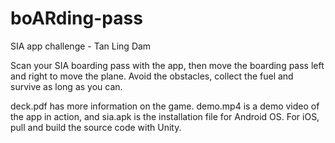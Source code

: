 # boARding-pass
SIA app challenge - Tan Ling Dam

Scan your SIA boarding pass with the app, then move the boarding pass left and right to move the plane. Avoid the obstacles, collect the fuel and survive as long as you can.

deck.pdf has more information on the game. demo.mp4 is a demo video of the app in action, and sia.apk is the installation file for Android OS. For iOS, pull and build the source code with Unity.
